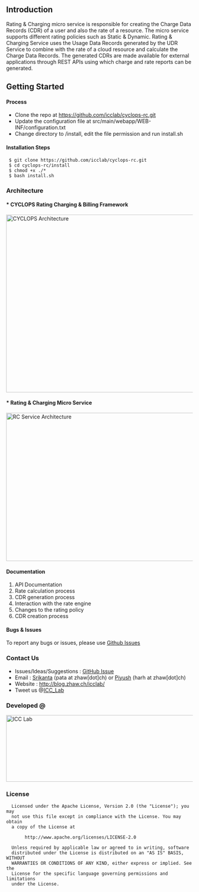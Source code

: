 ## Introduction
Rating & Charging micro service is responsible for creating the Charge Data Records (CDR) of a user and also the rate of a resource. The micro service supports different rating policies such as Static & Dynamic. Rating & Charging Service uses the Usage Data Records generated by the UDR Service to combine with the rate of a cloud resource and calculate the Charge Data Records. The generated CDRs are made available for external applications through REST APIs using which charge and rate reports can be generated. 

## Getting Started
#### Process
* Clone the repo at https://github.com/icclab/cyclops-rc.git
* Update the configuration file at src/main/webapp/WEB-INF/configuration.txt
* Change directory to /install, edit the file permission and run install.sh

#### Installation Steps
     $ git clone https://github.com/icclab/cyclops-rc.git
     $ cd cyclops-rc/install
     $ chmod +x ./*
     $ bash install.sh
     
### Architecture
#### * CYCLOPS Rating Charging & Billing Framework
<img align="middle" src="http://blog.zhaw.ch/icclab/files/2013/05/overall_architecture.png" alt="CYCLOPS Architecture" height="480" width="600"></img>

#### * Rating & Charging Micro Service
<img align="middle" src="http://blog.zhaw.ch/icclab/files/2015/06/RatingChargingService.png" alt="RC Service Architecture" height="400" width="700"></img>

#### Documentation
1. API Documentation
2. Rate calculation process
3. CDR generation process
4. Interaction with the rate engine
5. Changes to the rating policy
6. CDR creation process

#### Bugs & Issues
To report any bugs or issues, please use <a href="https://github.com/icclab/cyclops-udr/issues">Github Issues</a>

### Contact Us
  * Issues/Ideas/Suggestions : <a href="https://github.com/icclab/cyclops-udr/issues">GitHub Issue</a>
  * Email : <a href="http://blog.zhaw.ch/icclab/srikanta-patanjali/">Srikanta</a> (pata at zhaw[dot]ch) or <a href="http://blog.zhaw.ch/icclab/piyush_harsh/">Piyush</a> (harh at zhaw[dot]ch)
  * Website : http://blog.zhaw.ch/icclab/ 
  * Tweet us @<a href="https://twitter.com/ICC_Lab">ICC_Lab</a>
   
### Developed @
<a href="http://blog.zhaw.ch/icclab/"><img src="http://blog.zhaw.ch/icclab/files/2014/04/icclab_logo.png" alt="ICC Lab" height="180" width="620"></img></a>

### License
 
      Licensed under the Apache License, Version 2.0 (the "License"); you may
      not use this file except in compliance with the License. You may obtain
      a copy of the License at
 
           http://www.apache.org/licenses/LICENSE-2.0
 
      Unless required by applicable law or agreed to in writing, software
      distributed under the License is distributed on an "AS IS" BASIS, WITHOUT
      WARRANTIES OR CONDITIONS OF ANY KIND, either express or implied. See the
      License for the specific language governing permissions and limitations
      under the License.


